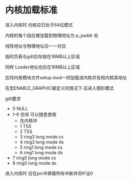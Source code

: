 # 内核加载标准

进入内核时 内核应已处于64位模式

内核的每个段应被加载到物理地址为 p_paddr 处

线性地址与物理地址应一一对应

临时页表与gdt应存放在16MB以上区域

同样 Loader地址也应在16MB以上区域

应将内核模块文件setup.mod一同加载进内核并告知内核其地址

在宏ENABLE_GRAPHIC被定义的情况下 应进入图形模式

gdt要求

- 0 NULL
- 1-6 空闲 可以随意使用
    - 在内核中
    - 1 TSS
    - 2 TSS
    - 3 ring3 long mode cs
    - 4 ring3 long mode ds
    - 5 ring1 long mode cs
    - 6 ring1 long mode ds
- 7 ring0 long mode cs
- 8 ring0 long mode ds

进入内核时 应在pic中屏蔽所有中断并将IF设0
